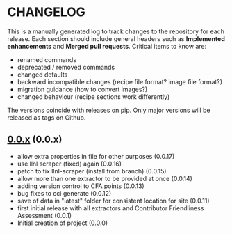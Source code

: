 # CHANGELOG

This is a manually generated log to track changes to the repository for each release.
Each section should include general headers such as **Implemented enhancements**
and **Merged pull requests**. Critical items to know are:

 - renamed commands
 - deprecated / removed commands
 - changed defaults
 - backward incompatible changes (recipe file format? image file format?)
 - migration guidance (how to convert images?)
 - changed behaviour (recipe sections work differently)

The versions coincide with releases on pip. Only major versions will be released as tags on Github.

## [0.0.x](https://github.scom/vsoch/contributor-ci/tree/master) (0.0.x)
 - allow extra properties in file for other purposes (0.0.17)
 - use llnl scraper (fixed) again (0.0.16)
 - patch to fix llnl-scraper (install from branch) (0.0.15)
 - allow more than one extractor to be provided at once (0.0.14)
 - adding version control to CFA points (0.0.13)
 - bug fixes to cci generate (0.0.12)
 - save of data in "latest" folder for consistent location for site (0.0.11)
 - first initial release with all extractors and Contributor Friendliness Assessment (0.0.1)
 - Initial creation of project (0.0.0)
